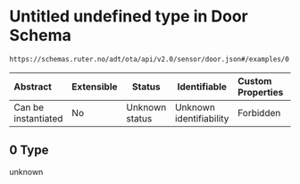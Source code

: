 # Untitled undefined type in Door Schema

```txt
https://schemas.ruter.no/adt/ota/api/v2.0/sensor/door.json#/examples/0
```




| Abstract            | Extensible | Status         | Identifiable            | Custom Properties | Additional Properties | Access Restrictions | Defined In                                                          |
| :------------------ | ---------- | -------------- | ----------------------- | :---------------- | --------------------- | ------------------- | ------------------------------------------------------------------- |
| Can be instantiated | No         | Unknown status | Unknown identifiability | Forbidden         | Allowed               | none                | [door.json\*](../../schema/sensor/door.json "open original schema") |

## 0 Type

unknown
